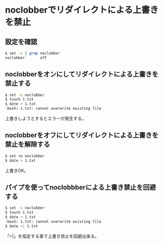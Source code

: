 ﻿# noclobberでリダイレクトによる上書きを禁止


## 設定を確認

```bash
$ set -o | grep noclobber
noclobber       off
```

## noclobberをオンにしてリダイレクトによる上書きを禁止する

```bash
$ set -o noclobber
$ touch 1.txt
$ date > 1.txt
-bash: 1.txt: cannot overwrite existing file
```

上書きしようとするとエラーが発生する。

## noclobberをオフにしてリダイレクトによる上書きを禁止を解除する

```bash
$ set +o noclobber
$ date > 1.txt
```

上書きOK。

## パイプを使ってnoclobbberによる上書き禁止を回避する

```bash
$ set -o noclobber
$ touch 1.txt
$ date > 1.txt
-bash: 1.txt: cannot overwrite existing file
$ date >| 1.txt
```

「>|」を指定する事で上書き禁止を回避出来る。
